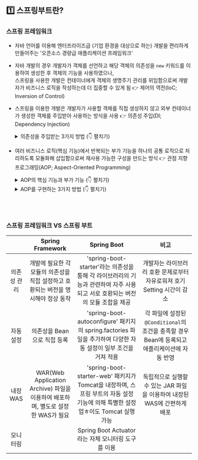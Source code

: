## 1️⃣ 스프링부트란?

### 스프링 프레임워크

- 자바 언어를 이용해 엔터프라이즈급 (기업 환경을 대상으로 하는) 개발을 편리하게 만들어주는 '오픈소스 경량급 애플리케이션 프레임워크'

- 자바 개발의 경우 개발자가 객체를 선언하고 해당 객체의 의존성을 `new` 키워드를 이용하여 생성한 후 객체의 기능을 사용하였으나, <br />스프링을 사용한 개발은 컨테이너에게 객체의 생명주기 관리를 위임함으로써  개발자가 비즈니스 로직을 작성하는데 더 집중할 수 있게 됨 👉 제어의 역전(IoC; Inversion of Control)

- 스프링을 이용한 개발은 개발자가 사용할 객체를 직접 생성하지 않고 외부 컨테이너가 생성한 객체를 주입받아 사용하는 방식을 사용 👉 의존성 주입(DI; Dependency Injection)

  <details> 
      <summary>의존성을 주입받는 3가지 방법 (👇 펼치기)</summary> 
      1️⃣ 생성자를 통한 의존성 주입 👉 생성자에 `@Autowired` 를 선언 <br>
  	2️⃣ 필드 객체 선언을 통한 의존성 주입 👉 필드에 `@Autowired`를 선언 <br>
  	3️⃣ setter 메서드를 통한 의존성 주입 👉 많이 사용 ❌ <br>
  </details>

- 여러 비즈니스 로직(핵심 기능)에서 반복되는 부가 기능을 하나의 공통 로직으로 처리하도록 모듈화해 삽입함으로써 재사용 가능한 구성을 만드는 방식 👉 관점 지향 프로그래밍(AOP; Aspect-Oriented Programming)<br>

  <details> 
      <summary>AOP의 핵심 기능과 부가 기능 (👇 펼치기)</summary> 
  
      ✔ 핵심 기능 : 비즈니스 로직을 구현하는 과정에서 비즈니스 로직이 처리하려는 목적 기능 <br />
      ✔ 부가 기능 : 핵심 기능이 어떤 기능인지에 무관하게 로직이 수행되기 전 또는 후에 수행되기만 하면 되는 기능
  
  </details>
  
  <details>
          <summary>AOP를 구현하는 3가지 방법 (👇 펼치기)</summary>
  
      <pre>
          1️⃣ 컴파일 과정에 삽입하는 방식 <br />
          2️⃣ 바이트코드를 메모리에 로드하는 과정에 삽입하는 방식 <br />
          3️⃣ 프락시 패턴을 이용한 방식 👉 스프링이 AOP를 제공하는 방식
      </pre>
  </details>

<br />

<br />

### 스프링 프레임워크 VS 스프링 부트

|             |                       Spring Framework                       |                         Spring Boot                          |                             비고                             |
| :---------: | :----------------------------------------------------------: | :----------------------------------------------------------: | :----------------------------------------------------------: |
| 의존성 관리 | 개발에 필요한 각 모듈의 의존성을 직접 설정하고 호환되는 버전을 명시해야 정상 동작 | 'spring-boot-starter'라는 의존성을 통해 각 라이브러리의 기능과 관련하여 자주 사용되고 서로 호환되는 버전의 모듈 조합을 제공 | 개발자는 라이브러리 호환 문제로부터 자유로워져 호기 Setting 시간이 감소 |
|  자동 설정  |                 의존성을 Bean으로 직접 등록                  | 'spring-boot-autoconfigure' 패키지의 spring.factories 파일을 추가하여 다양한 자동 설정이 일부 조건을 거쳐 적용 | 각 파일에 설정된 `@Conditional`의 조건을 충족할 경우 Bean에 등록되고 애플리케이션에 자동 반영 |
|  내장 WAS   | WAR(Web Application Archive) 파일을 이용하여 배포하며, 별도로 설정한 WAS가 필요 | 'spring-boot-starter-web' 패키지가 Tomcat을 내장하며, 스프링 부트의 자동 설정 기능에 의해  특별한 설정 업ㅎ이도 Tomcat 실행 가능 | 독립적으로 실행할 수 있는 JAR 파일을 이용하여 내장된 WAS에 간편하게 배포 |
|  모니터링   |                                                              |      Spring Boot Actuator라는 자체 모니터링 도구를 이용      |                                                              |









